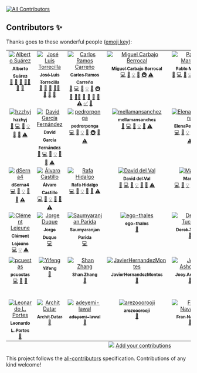 
<!-- ALL-CONTRIBUTORS-BADGE:START - Do not remove or modify this section -->
[![All Contributors](https://img.shields.io/badge/all_contributors-41-orange.svg?style=flat-square)](#contributors-)
<!-- ALL-CONTRIBUTORS-BADGE:END -->
## Contributors ✨

Thanks goes to these wonderful people ([emoji key](https://allcontributors.org/docs/en/emoji-key)):
<!-- ALL-CONTRIBUTORS-LIST:START - Do not remove or modify this section -->
<!-- prettier-ignore-start -->
<!-- markdownlint-disable -->
<table>
  <tbody>
    <tr>
      <td align="center" valign="top" width="14.28%"><a href="https://scholar.google.es/citations?user=4X4znJIAAAAJ&hl=en"><img src="https://scholar.googleusercontent.com/citations?view_op=view_photo&user=4X4znJIAAAAJ&citpid=3?s=100" width="100px;" alt="Alberto Suárez"/><br /><sub><b>Alberto Suárez</b></sub></a><br /><a href="https://github.com/GAA-UAM/scikit-fda/issues?q=author%3A" title="Bug reports">🐛</a> <a href="https://github.com/GAA-UAM/scikit-fda/commits?author=" title="Documentation">📖</a> <a href="#ideas" title="Ideas, Planning, & Feedback">🤔</a> <a href="#mentoring" title="Mentoring">🧑‍🏫</a> <a href="#projectManagement" title="Project Management">📆</a> <a href="#research" title="Research">🔬</a></td>
      <td align="center" valign="top" width="14.28%"><a href="https://github.com/jltorrecilla"><img src="https://avatars.githubusercontent.com/u/5597899?v=4?s=100" width="100px;" alt="José Luis Torrecilla"/><br /><sub><b>José Luis Torrecilla</b></sub></a><br /><a href="https://github.com/GAA-UAM/scikit-fda/issues?q=author%3Ajltorrecilla" title="Bug reports">🐛</a> <a href="https://github.com/GAA-UAM/scikit-fda/commits?author=jltorrecilla" title="Documentation">📖</a> <a href="#ideas-jltorrecilla" title="Ideas, Planning, & Feedback">🤔</a> <a href="#mentoring-jltorrecilla" title="Mentoring">🧑‍🏫</a> <a href="#projectManagement-jltorrecilla" title="Project Management">📆</a> <a href="#research-jltorrecilla" title="Research">🔬</a> <a href="https://seio2022.confereasy.com/es/trabajos/2111/scikit-fda-analisis-de-datos-funcionales-en-python" title="Talks">📢</a></td>
      <td align="center" valign="top" width="14.28%"><a href="https://github.com/vnmabus"><img src="https://avatars.githubusercontent.com/u/2364173?v=4?s=100" width="100px;" alt="Carlos Ramos Carreño"/><br /><sub><b>Carlos Ramos Carreño</b></sub></a><br /><a href="https://github.com/GAA-UAM/scikit-fda/issues?q=author%3Avnmabus" title="Bug reports">🐛</a> <a href="https://github.com/GAA-UAM/scikit-fda/commits?author=vnmabus" title="Code">💻</a> <a href="https://github.com/GAA-UAM/scikit-fda/commits?author=vnmabus" title="Documentation">📖</a> <a href="#example-vnmabus" title="Examples">💡</a> <a href="#ideas-vnmabus" title="Ideas, Planning, & Feedback">🤔</a> <a href="#infra-vnmabus" title="Infrastructure (Hosting, Build-Tools, etc)">🚇</a> <a href="#maintenance-vnmabus" title="Maintenance">🚧</a> <a href="#mentoring-vnmabus" title="Mentoring">🧑‍🏫</a> <a href="#projectManagement-vnmabus" title="Project Management">📆</a> <a href="#question-vnmabus" title="Answering Questions">💬</a> <a href="#research-vnmabus" title="Research">🔬</a> <a href="https://github.com/GAA-UAM/scikit-fda/pulls?q=is%3Apr+reviewed-by%3Avnmabus" title="Reviewed Pull Requests">👀</a> <a href="https://github.com/GAA-UAM/scikit-fda/commits?author=vnmabus" title="Tests">⚠️</a> <a href="#tutorial-vnmabus" title="Tutorials">✅</a> <a href="#talk-vnmabus" title="Talks">📢</a></td>
      <td align="center" valign="top" width="14.28%"><a href="https://github.com/mcarbajo"><img src="https://avatars.githubusercontent.com/u/23211688?v=4?s=100" width="100px;" alt="Miguel Carbajo Berrocal"/><br /><sub><b>Miguel Carbajo Berrocal</b></sub></a><br /><a href="https://github.com/GAA-UAM/scikit-fda/commits?author=mcarbajo" title="Code">💻</a> <a href="https://github.com/GAA-UAM/scikit-fda/commits?author=mcarbajo" title="Documentation">📖</a> <a href="#example-mcarbajo" title="Examples">💡</a> <a href="#ideas-mcarbajo" title="Ideas, Planning, & Feedback">🤔</a> <a href="#infra-mcarbajo" title="Infrastructure (Hosting, Build-Tools, etc)">🚇</a> <a href="https://github.com/GAA-UAM/scikit-fda/commits?author=mcarbajo" title="Tests">⚠️</a></td>
      <td align="center" valign="top" width="14.28%"><a href="https://github.com/pablomm"><img src="https://avatars.githubusercontent.com/u/16774925?v=4?s=100" width="100px;" alt="Pablo Marcos"/><br /><sub><b>Pablo Marcos</b></sub></a><br /><a href="https://github.com/GAA-UAM/scikit-fda/issues?q=author%3Apablomm" title="Bug reports">🐛</a> <a href="https://github.com/GAA-UAM/scikit-fda/commits?author=pablomm" title="Code">💻</a> <a href="https://github.com/GAA-UAM/scikit-fda/commits?author=pablomm" title="Documentation">📖</a> <a href="#example-pablomm" title="Examples">💡</a> <a href="#ideas-pablomm" title="Ideas, Planning, & Feedback">🤔</a> <a href="#research-pablomm" title="Research">🔬</a> <a href="https://github.com/GAA-UAM/scikit-fda/commits?author=pablomm" title="Tests">⚠️</a></td>
      <td align="center" valign="top" width="14.28%"><a href="https://github.com/amandaher"><img src="https://avatars.githubusercontent.com/u/10870521?v=4?s=100" width="100px;" alt="amandaher"/><br /><sub><b>amandaher</b></sub></a><br /><a href="https://github.com/GAA-UAM/scikit-fda/commits?author=amandaher" title="Code">💻</a> <a href="https://github.com/GAA-UAM/scikit-fda/commits?author=amandaher" title="Documentation">📖</a> <a href="#example-amandaher" title="Examples">💡</a> <a href="#ideas-amandaher" title="Ideas, Planning, & Feedback">🤔</a> <a href="#research-amandaher" title="Research">🔬</a> <a href="https://github.com/GAA-UAM/scikit-fda/commits?author=amandaher" title="Tests">⚠️</a></td>
      <td align="center" valign="top" width="14.28%"><a href="http://manso92.com/"><img src="https://avatars.githubusercontent.com/u/2530727?v=4?s=100" width="100px;" alt="Pablo"/><br /><sub><b>Pablo</b></sub></a><br /><a href="https://github.com/GAA-UAM/scikit-fda/issues?q=author%3Amanso92" title="Bug reports">🐛</a> <a href="https://github.com/GAA-UAM/scikit-fda/commits?author=manso92" title="Code">💻</a> <a href="https://github.com/GAA-UAM/scikit-fda/commits?author=manso92" title="Documentation">📖</a> <a href="#example-manso92" title="Examples">💡</a> <a href="#ideas-manso92" title="Ideas, Planning, & Feedback">🤔</a> <a href="#infra-manso92" title="Infrastructure (Hosting, Build-Tools, etc)">🚇</a> <a href="https://github.com/GAA-UAM/scikit-fda/commits?author=manso92" title="Tests">⚠️</a></td>
    </tr>
    <tr>
      <td align="center" valign="top" width="14.28%"><a href="https://github.com/hzzhyj"><img src="https://avatars.githubusercontent.com/u/22401286?v=4?s=100" width="100px;" alt="hzzhyj"/><br /><sub><b>hzzhyj</b></sub></a><br /><a href="https://github.com/GAA-UAM/scikit-fda/issues?q=author%3Ahzzhyj" title="Bug reports">🐛</a> <a href="https://github.com/GAA-UAM/scikit-fda/commits?author=hzzhyj" title="Code">💻</a> <a href="https://github.com/GAA-UAM/scikit-fda/commits?author=hzzhyj" title="Documentation">📖</a> <a href="#example-hzzhyj" title="Examples">💡</a> <a href="#ideas-hzzhyj" title="Ideas, Planning, & Feedback">🤔</a> <a href="#research-hzzhyj" title="Research">🔬</a> <a href="https://github.com/GAA-UAM/scikit-fda/commits?author=hzzhyj" title="Tests">⚠️</a></td>
      <td align="center" valign="top" width="14.28%"><a href="https://davidgarciafer.github.io/"><img src="https://avatars.githubusercontent.com/u/23263497?v=4?s=100" width="100px;" alt="David García Fernández"/><br /><sub><b>David García Fernández</b></sub></a><br /><a href="https://github.com/GAA-UAM/scikit-fda/issues?q=author%3ADavidGarciaFer" title="Bug reports">🐛</a> <a href="https://github.com/GAA-UAM/scikit-fda/commits?author=DavidGarciaFer" title="Code">💻</a> <a href="https://github.com/GAA-UAM/scikit-fda/commits?author=DavidGarciaFer" title="Documentation">📖</a> <a href="#example-DavidGarciaFer" title="Examples">💡</a> <a href="#ideas-DavidGarciaFer" title="Ideas, Planning, & Feedback">🤔</a> <a href="#research-DavidGarciaFer" title="Research">🔬</a> <a href="https://github.com/GAA-UAM/scikit-fda/commits?author=DavidGarciaFer" title="Tests">⚠️</a></td>
      <td align="center" valign="top" width="14.28%"><a href="https://github.com/pedrorponga"><img src="https://avatars.githubusercontent.com/u/32200195?v=4?s=100" width="100px;" alt="pedrorponga"/><br /><sub><b>pedrorponga</b></sub></a><br /><a href="https://github.com/GAA-UAM/scikit-fda/commits?author=pedrorponga" title="Code">💻</a> <a href="https://github.com/GAA-UAM/scikit-fda/commits?author=pedrorponga" title="Documentation">📖</a> <a href="#example-pedrorponga" title="Examples">💡</a> <a href="#ideas-pedrorponga" title="Ideas, Planning, & Feedback">🤔</a> <a href="#infra-pedrorponga" title="Infrastructure (Hosting, Build-Tools, etc)">🚇</a> <a href="#research-pedrorponga" title="Research">🔬</a> <a href="https://github.com/GAA-UAM/scikit-fda/commits?author=pedrorponga" title="Tests">⚠️</a></td>
      <td align="center" valign="top" width="14.28%"><a href="https://github.com/mellamansanchez"><img src="https://avatars.githubusercontent.com/u/38490771?v=4?s=100" width="100px;" alt="mellamansanchez"/><br /><sub><b>mellamansanchez</b></sub></a><br /><a href="https://github.com/GAA-UAM/scikit-fda/issues?q=author%3Amellamansanchez" title="Bug reports">🐛</a> <a href="https://github.com/GAA-UAM/scikit-fda/commits?author=mellamansanchez" title="Code">💻</a> <a href="https://github.com/GAA-UAM/scikit-fda/commits?author=mellamansanchez" title="Documentation">📖</a> <a href="#example-mellamansanchez" title="Examples">💡</a> <a href="#ideas-mellamansanchez" title="Ideas, Planning, & Feedback">🤔</a> <a href="https://github.com/GAA-UAM/scikit-fda/commits?author=mellamansanchez" title="Tests">⚠️</a></td>
      <td align="center" valign="top" width="14.28%"><a href="https://github.com/ElenaPetrunina"><img src="https://avatars.githubusercontent.com/u/61758794?v=4?s=100" width="100px;" alt="ElenaPetrunina"/><br /><sub><b>ElenaPetrunina</b></sub></a><br /><a href="https://github.com/GAA-UAM/scikit-fda/commits?author=ElenaPetrunina" title="Code">💻</a> <a href="https://github.com/GAA-UAM/scikit-fda/commits?author=ElenaPetrunina" title="Documentation">📖</a> <a href="#example-ElenaPetrunina" title="Examples">💡</a> <a href="#ideas-ElenaPetrunina" title="Ideas, Planning, & Feedback">🤔</a> <a href="#infra-ElenaPetrunina" title="Infrastructure (Hosting, Build-Tools, etc)">🚇</a> <a href="#research-ElenaPetrunina" title="Research">🔬</a> <a href="https://github.com/GAA-UAM/scikit-fda/commits?author=ElenaPetrunina" title="Tests">⚠️</a></td>
      <td align="center" valign="top" width="14.28%"><a href="https://verso.mat.uam.es/web/index.php/es/directorio/26-pdef/266-rodriguez-ramirez-luis-alberto"><img src="https://verso.mat.uam.es/web/images/phocagallery/Retratos/thumbs/phoca_thumb_l_LAlbertoRodriguez.jpg?s=100" width="100px;" alt="Luis Alberto Rodriguez Ramirez"/><br /><sub><b>Luis Alberto Rodriguez Ramirez</b></sub></a><br /><a href="#ideas" title="Ideas, Planning, & Feedback">🤔</a></td>
      <td align="center" valign="top" width="14.28%"><a href="https://es.linkedin.com/in/sergioruizlozano"><img src="https://github.com/GAA-UAM/scikit-fda/blob/develop/docs/logos/logo_only/logo_only.png?s=100" width="100px;" alt="Sergio Ruiz Lozano"/><br /><sub><b>Sergio Ruiz Lozano</b></sub></a><br /><a href="#design" title="Design">🎨</a></td>
    </tr>
    <tr>
      <td align="center" valign="top" width="14.28%"><a href="https://github.com/dSerna4"><img src="https://avatars.githubusercontent.com/u/91683791?v=4?s=100" width="100px;" alt="dSerna4"/><br /><sub><b>dSerna4</b></sub></a><br /><a href="https://github.com/GAA-UAM/scikit-fda/commits?author=dSerna4" title="Code">💻</a> <a href="https://github.com/GAA-UAM/scikit-fda/commits?author=dSerna4" title="Documentation">📖</a> <a href="#example-dSerna4" title="Examples">💡</a> <a href="#ideas-dSerna4" title="Ideas, Planning, & Feedback">🤔</a> <a href="#research-dSerna4" title="Research">🔬</a> <a href="https://github.com/GAA-UAM/scikit-fda/commits?author=dSerna4" title="Tests">⚠️</a></td>
      <td align="center" valign="top" width="14.28%"><a href="https://github.com/alvaro-castillo"><img src="https://avatars.githubusercontent.com/u/47216026?v=4?s=100" width="100px;" alt="Álvaro Castillo"/><br /><sub><b>Álvaro Castillo</b></sub></a><br /><a href="https://github.com/GAA-UAM/scikit-fda/commits?author=alvaro-castillo" title="Code">💻</a> <a href="https://github.com/GAA-UAM/scikit-fda/commits?author=alvaro-castillo" title="Documentation">📖</a> <a href="#example-alvaro-castillo" title="Examples">💡</a> <a href="#ideas-alvaro-castillo" title="Ideas, Planning, & Feedback">🤔</a> <a href="#research-alvaro-castillo" title="Research">🔬</a> <a href="https://github.com/GAA-UAM/scikit-fda/commits?author=alvaro-castillo" title="Tests">⚠️</a></td>
      <td align="center" valign="top" width="14.28%"><a href="https://github.com/rafa9811"><img src="https://avatars.githubusercontent.com/u/32574570?v=4?s=100" width="100px;" alt="Rafa Hidalgo"/><br /><sub><b>Rafa Hidalgo</b></sub></a><br /><a href="https://github.com/GAA-UAM/scikit-fda/commits?author=rafa9811" title="Code">💻</a> <a href="https://github.com/GAA-UAM/scikit-fda/commits?author=rafa9811" title="Documentation">📖</a> <a href="#example-rafa9811" title="Examples">💡</a> <a href="#ideas-rafa9811" title="Ideas, Planning, & Feedback">🤔</a> <a href="#research-rafa9811" title="Research">🔬</a> <a href="https://github.com/GAA-UAM/scikit-fda/commits?author=rafa9811" title="Tests">⚠️</a></td>
      <td align="center" valign="top" width="14.28%"><a href="https://github.com/Ddelval"><img src="https://avatars.githubusercontent.com/u/44179156?v=4?s=100" width="100px;" alt="David del Val"/><br /><sub><b>David del Val</b></sub></a><br /><a href="https://github.com/GAA-UAM/scikit-fda/issues?q=author%3ADdelval" title="Bug reports">🐛</a> <a href="https://github.com/GAA-UAM/scikit-fda/commits?author=Ddelval" title="Code">💻</a> <a href="https://github.com/GAA-UAM/scikit-fda/commits?author=Ddelval" title="Documentation">📖</a> <a href="#example-Ddelval" title="Examples">💡</a> <a href="#ideas-Ddelval" title="Ideas, Planning, & Feedback">🤔</a> <a href="#research-Ddelval" title="Research">🔬</a> <a href="https://github.com/GAA-UAM/scikit-fda/commits?author=Ddelval" title="Tests">⚠️</a></td>
      <td align="center" valign="top" width="14.28%"><a href="https://github.com/m5signorini"><img src="https://avatars.githubusercontent.com/u/23235572?v=4?s=100" width="100px;" alt="Martín"/><br /><sub><b>Martín</b></sub></a><br /><a href="https://github.com/GAA-UAM/scikit-fda/commits?author=m5signorini" title="Code">💻</a> <a href="https://github.com/GAA-UAM/scikit-fda/commits?author=m5signorini" title="Documentation">📖</a> <a href="#example-m5signorini" title="Examples">💡</a> <a href="#ideas-m5signorini" title="Ideas, Planning, & Feedback">🤔</a> <a href="#research-m5signorini" title="Research">🔬</a> <a href="https://github.com/GAA-UAM/scikit-fda/commits?author=m5signorini" title="Tests">⚠️</a></td>
      <td align="center" valign="top" width="14.28%"><a href="https://github.com/opintosant"><img src="https://avatars.githubusercontent.com/u/82827606?v=4?s=100" width="100px;" alt="Óscar Pinto"/><br /><sub><b>Óscar Pinto</b></sub></a><br /><a href="https://github.com/GAA-UAM/scikit-fda/commits?author=opintosant" title="Code">💻</a> <a href="https://github.com/GAA-UAM/scikit-fda/commits?author=opintosant" title="Documentation">📖</a> <a href="#example-opintosant" title="Examples">💡</a> <a href="#ideas-opintosant" title="Ideas, Planning, & Feedback">🤔</a> <a href="#research-opintosant" title="Research">🔬</a> <a href="https://github.com/GAA-UAM/scikit-fda/commits?author=opintosant" title="Tests">⚠️</a></td>
      <td align="center" valign="top" width="14.28%"><a href="https://github.com/pedrog99"><img src="https://avatars.githubusercontent.com/u/44478427?v=4?s=100" width="100px;" alt="pedrog99"/><br /><sub><b>pedrog99</b></sub></a><br /><a href="#ideas-pedrog99" title="Ideas, Planning, & Feedback">🤔</a> <a href="#infra-pedrog99" title="Infrastructure (Hosting, Build-Tools, etc)">🚇</a> <a href="#research-pedrog99" title="Research">🔬</a></td>
    </tr>
    <tr>
      <td align="center" valign="top" width="14.28%"><a href="https://github.com/Clej"><img src="https://avatars.githubusercontent.com/u/54889281?v=4?s=100" width="100px;" alt="Clément Lejeune"/><br /><sub><b>Clément Lejeune</b></sub></a><br /><a href="https://github.com/GAA-UAM/scikit-fda/commits?author=Clej" title="Code">💻</a> <a href="#example-Clej" title="Examples">💡</a> <a href="https://github.com/GAA-UAM/scikit-fda/commits?author=Clej" title="Tests">⚠️</a></td>
      <td align="center" valign="top" width="14.28%"><a href="https://github.com/jiduque"><img src="https://avatars.githubusercontent.com/u/34616214?v=4?s=100" width="100px;" alt="Jorge Duque"/><br /><sub><b>Jorge Duque</b></sub></a><br /><a href="https://github.com/GAA-UAM/scikit-fda/commits?author=jiduque" title="Code">💻</a></td>
      <td align="center" valign="top" width="14.28%"><a href="https://saumya-ranjan.github.io/"><img src="https://avatars.githubusercontent.com/u/57477827?v=4?s=100" width="100px;" alt="Saumyaranjan Parida"/><br /><sub><b>Saumyaranjan Parida</b></sub></a><br /><a href="https://github.com/GAA-UAM/scikit-fda/commits?author=Saumya-ranjan" title="Code">💻</a></td>
      <td align="center" valign="top" width="14.28%"><a href="https://github.com/ego-thales"><img src="https://avatars.githubusercontent.com/u/121242234?v=4?s=100" width="100px;" alt="ego-thales"/><br /><sub><b>ego-thales</b></sub></a><br /><a href="https://github.com/GAA-UAM/scikit-fda/commits?author=ego-thales" title="Documentation">📖</a></td>
      <td align="center" valign="top" width="14.28%"><a href="http://research.tetonedge.net/"><img src="https://avatars.githubusercontent.com/u/2325587?v=4?s=100" width="100px;" alt="Derek Tucker"/><br /><sub><b>Derek Tucker</b></sub></a><br /><a href="#question-jdtuck" title="Answering Questions">💬</a></td>
      <td align="center" valign="top" width="14.28%"><a href="https://github.com/Quentin62"><img src="https://avatars.githubusercontent.com/u/19777553?v=4?s=100" width="100px;" alt="Quentin Grimonprez"/><br /><sub><b>Quentin Grimonprez</b></sub></a><br /><a href="https://github.com/GAA-UAM/scikit-fda/commits?author=Quentin62" title="Code">💻</a></td>
      <td align="center" valign="top" width="14.28%"><a href="https://github.com/half-adder"><img src="https://avatars.githubusercontent.com/u/10676434?v=4?s=100" width="100px;" alt="Sean Johnsen"/><br /><sub><b>Sean Johnsen</b></sub></a><br /><a href="https://github.com/GAA-UAM/scikit-fda/commits?author=half-adder" title="Documentation">📖</a></td>
    </tr>
    <tr>
      <td align="center" valign="top" width="14.28%"><a href="https://github.com/pcuestas"><img src="https://avatars.githubusercontent.com/u/71875712?v=4?s=100" width="100px;" alt="pcuestas"/><br /><sub><b>pcuestas</b></sub></a><br /><a href="https://github.com/GAA-UAM/scikit-fda/commits?author=pcuestas" title="Code">💻</a> <a href="#ideas-pcuestas" title="Ideas, Planning, & Feedback">🤔</a> <a href="#research-pcuestas" title="Research">🔬</a></td>
      <td align="center" valign="top" width="14.28%"><a href="https://github.com/yfche"><img src="https://avatars.githubusercontent.com/u/24327462?v=4?s=100" width="100px;" alt="Yifeng"/><br /><sub><b>Yifeng</b></sub></a><br /><a href="https://github.com/GAA-UAM/scikit-fda/issues?q=author%3Ayfche" title="Bug reports">🐛</a></td>
      <td align="center" valign="top" width="14.28%"><a href="https://github.com/szhang0629"><img src="https://avatars.githubusercontent.com/u/36351460?v=4?s=100" width="100px;" alt="Shan Zhang"/><br /><sub><b>Shan Zhang</b></sub></a><br /><a href="https://github.com/GAA-UAM/scikit-fda/issues?q=author%3Aszhang0629" title="Bug reports">🐛</a></td>
      <td align="center" valign="top" width="14.28%"><a href="https://github.com/JavierHernandezMontes"><img src="https://avatars.githubusercontent.com/u/25748527?v=4?s=100" width="100px;" alt="JavierHernandezMontes"/><br /><sub><b>JavierHernandezMontes</b></sub></a><br /><a href="https://github.com/GAA-UAM/scikit-fda/issues?q=author%3AJavierHernandezMontes" title="Bug reports">🐛</a></td>
      <td align="center" valign="top" width="14.28%"><a href="https://github.com/jrash33"><img src="https://avatars.githubusercontent.com/u/46009245?v=4?s=100" width="100px;" alt="Joey Ashcroft"/><br /><sub><b>Joey Ashcroft</b></sub></a><br /><a href="https://github.com/GAA-UAM/scikit-fda/issues?q=author%3Ajrash33" title="Bug reports">🐛</a></td>
      <td align="center" valign="top" width="14.28%"><a href="https://github.com/alejandro-ariza"><img src="https://avatars.githubusercontent.com/u/38434631?v=4?s=100" width="100px;" alt="Alejandro Ariza"/><br /><sub><b>Alejandro Ariza</b></sub></a><br /><a href="#ideas-alejandro-ariza" title="Ideas, Planning, & Feedback">🤔</a></td>
      <td align="center" valign="top" width="14.28%"><a href="https://github.com/hovinh"><img src="https://avatars.githubusercontent.com/u/7614509?v=4?s=100" width="100px;" alt="Ho Xuan Vinh"/><br /><sub><b>Ho Xuan Vinh</b></sub></a><br /><a href="https://github.com/GAA-UAM/scikit-fda/issues?q=author%3Ahovinh" title="Bug reports">🐛</a></td>
    </tr>
    <tr>
      <td align="center" valign="top" width="14.28%"><a href="https://github.com/ll-portes"><img src="https://avatars.githubusercontent.com/u/20357023?v=4?s=100" width="100px;" alt="Leonardo L. Portes"/><br /><sub><b>Leonardo L. Portes</b></sub></a><br /><a href="https://github.com/GAA-UAM/scikit-fda/issues?q=author%3All-portes" title="Bug reports">🐛</a></td>
      <td align="center" valign="top" width="14.28%"><a href="https://github.com/architdatar"><img src="https://avatars.githubusercontent.com/u/18289402?v=4?s=100" width="100px;" alt="Archit Datar"/><br /><sub><b>Archit Datar</b></sub></a><br /><a href="#ideas-architdatar" title="Ideas, Planning, & Feedback">🤔</a></td>
      <td align="center" valign="top" width="14.28%"><a href="https://github.com/adeyemi-lawal"><img src="https://avatars.githubusercontent.com/u/48803738?v=4?s=100" width="100px;" alt="adeyemi-lawal"/><br /><sub><b>adeyemi-lawal</b></sub></a><br /><a href="https://github.com/GAA-UAM/scikit-fda/issues?q=author%3Aadeyemi-lawal" title="Bug reports">🐛</a></td>
      <td align="center" valign="top" width="14.28%"><a href="https://github.com/arezooorooji"><img src="https://avatars.githubusercontent.com/u/115200663?v=4?s=100" width="100px;" alt="arezooorooji"/><br /><sub><b>arezooorooji</b></sub></a><br /><a href="https://github.com/GAA-UAM/scikit-fda/issues?q=author%3Aarezooorooji" title="Bug reports">🐛</a></td>
      <td align="center" valign="top" width="14.28%"><a href="http://cacheme.org/"><img src="https://avatars.githubusercontent.com/u/5269170?v=4?s=100" width="100px;" alt="Fran Navarro"/><br /><sub><b>Fran Navarro</b></sub></a><br /><a href="#ideas-franktoffel" title="Ideas, Planning, & Feedback">🤔</a></td>
      <td align="center" valign="top" width="14.28%"><a href="https://github.com/fbarfi"><img src="https://avatars.githubusercontent.com/u/73955902?v=4?s=100" width="100px;" alt="fbarfi"/><br /><sub><b>fbarfi</b></sub></a><br /><a href="https://github.com/GAA-UAM/scikit-fda/issues?q=author%3Afbarfi" title="Bug reports">🐛</a></td>
    </tr>
  </tbody>
  <tfoot>
    <tr>
      <td align="center" size="13px" colspan="7">
        <img src="https://raw.githubusercontent.com/all-contributors/all-contributors-cli/1b8533af435da9854653492b1327a23a4dbd0a10/assets/logo-small.svg">
          <a href="https://all-contributors.js.org/docs/en/bot/usage">Add your contributions</a>
        </img>
      </td>
    </tr>
  </tfoot>
</table>

<!-- markdownlint-restore -->
<!-- prettier-ignore-end -->

<!-- ALL-CONTRIBUTORS-LIST:END -->

<!-- ALL-CONTRIBUTORS-LIST:START - Do not remove or modify this section -->
<!-- prettier-ignore-start -->
<!-- markdownlint-disable -->
<!-- markdownlint-restore -->
<!-- prettier-ignore-end -->
<!-- ALL-CONTRIBUTORS-LIST:END -->

This project follows the [all-contributors](https://github.com/all-contributors/all-contributors) specification. Contributions of any kind welcome!